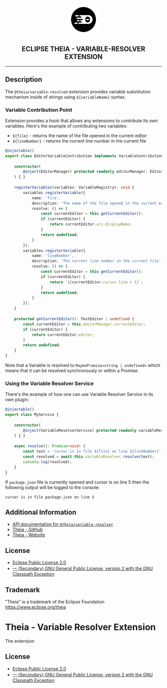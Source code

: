 <div align='center'>

<br />

<img src='https://raw.githubusercontent.com/eclipse-theia/theia/master/logo/theia.svg?sanitize=true' alt='theia-ext-logo' width='100px' />

<h2>ECLIPSE THEIA - VARIABLE-RESOLVER EXTENSION</h2>

<hr />

</div>

## Description

The `@theia/variable-resolved` extension provides variable substitution mechanism inside of strings using `${variableName}` syntax.

### Variable Contribution Point

Extension provides a hook that allows any extensions to contribute its own variables.
Here's the example of contributing two variables:

- `${file}` - returns the name of the file opened in the current editor
- `${lineNumber}` - returns the current line number in the current file

```typescript
@injectable()
export class EditorVariableContribution implements VariableContribution {

    constructor(
        @inject(EditorManager) protected readonly editorManager: EditorManager
    ) { }

    registerVariables(variables: VariableRegistry): void {
        variables.registerVariable({
            name: 'file',
            description: 'The name of the file opened in the current editor',
            resolve: () => {
                const currentEditor = this.getCurrentEditor();
                if (currentEditor) {
                    return currentEditor.uri.displayName;
                }
                return undefined;
            }
        });
        variables.registerVariable({
            name: 'lineNumber',
            description: 'The current line number in the current file',
            resolve: () => {
                const currentEditor = this.getCurrentEditor();
                if (currentEditor) {
                    return `${currentEditor.cursor.line + 1}`;
                }
                return undefined;
            }
        });
    }

    protected getCurrentEditor(): TextEditor | undefined {
        const currentEditor = this.editorManager.currentEditor;
        if (currentEditor) {
            return currentEditor.editor;
        }
        return undefined;
    }
}
```

Note that a Variable is resolved to `MaybePromise<string | undefined>` which means that it can be resolved synchronously or within a Promise.

### Using the Variable Resolver Service

There's the example of how one can use Variable Resolver Service in its own plugin:

```typescript
@injectable()
export class MyService {

    constructor(
        @inject(VariableResolverService) protected readonly variableResolver: VariableResolverService
    ) { }

    async resolve(): Promise<void> {
        const text = 'cursor is in file ${file} on line ${lineNumber}';
        const resolved = await this.variableResolver.resolve(text);
        console.log(resolved);
    }
}
```

If `package.json` file is currently opened and cursor is on line 5 then the following output will be logged to the console:

```
cursor is in file package.json on line 5
```

## Additional Information

- [API documentation for `@theia/variable-resolver`](https://eclipse-theia.github.io/theia/docs/next/modules/variable_resolver.html)
- [Theia - GitHub](https://github.com/eclipse-theia/theia)
- [Theia - Website](https://theia-ide.org/)

## License

- [Eclipse Public License 2.0](http://www.eclipse.org/legal/epl-2.0/)
- [一 (Secondary) GNU General Public License, version 2 with the GNU Classpath Exception](https://projects.eclipse.org/license/secondary-gpl-2.0-cp)

## Trademark

"Theia" is a trademark of the Eclipse Foundation
<https://www.eclipse.org/theia>

# Theia - Variable Resolver Extension

The extension

## License

- [Eclipse Public License 2.0](http://www.eclipse.org/legal/epl-2.0/)
- [一 (Secondary) GNU General Public License, version 2 with the GNU Classpath Exception](https://projects.eclipse.org/license/secondary-gpl-2.0-cp)
